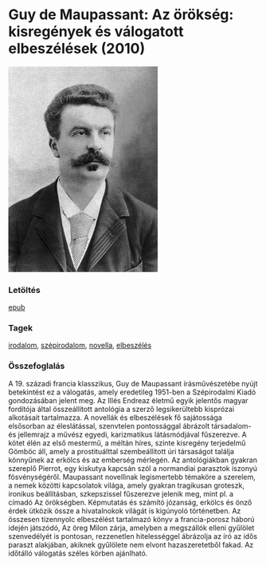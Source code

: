 # <a name="id_710">Guy de Maupassant: Az örökség: kisregények és válogatott elbeszélések (2010)</a>
<img src="https://github.com/BercziSandor/calibre_lib/raw/main/libs/main/Guy%20de%20Maupassant/Az%20orokseg_%20kisregenyek%20es%20valogato%20%28710%29/cover.jpg" alt="cover" width="300"/>

### Letöltés
[epub](https://github.com/BercziSandor/calibre_lib/raw/main/libs/main/Guy%20de%20Maupassant/Az%20orokseg_%20kisregenyek%20es%20valogato%20%28710%29/Az%20orokseg_%20kisregenyek%20es%20valo%20-%20Guy%20de%20Maupassant.epub)

### Tagek
[irodalom](https://github.com/berczisandor/calibre_lib/blob/main/libs/main/_tags/irodalom.md), [szépirodalom](https://github.com/berczisandor/calibre_lib/blob/main/libs/main/_tags/sz%c3%a9pirodalom.md), [novella](https://github.com/berczisandor/calibre_lib/blob/main/libs/main/_tags/novella.md), [elbeszélés](https://github.com/berczisandor/calibre_lib/blob/main/libs/main/_tags/elbesz%c3%a9l%c3%a9s.md)

### Összefoglalás
<div>
<p>A 19. századi francia klasszikus, Guy de Maupassant írásművészetébe nyújt betekintést ez a válogatás, amely eredetileg 1951-ben a Szépirodalmi Kiadó gondozásában jelent meg. Az Illés Endreaz életmű egyik jelentős magyar fordítója által összeállított antológia a szerző legsikerültebb kisprózai alkotásait tartalmazza. A novellák és elbeszélések fő sajátossága elsősorban az éleslátással, szenvtelen pontossággal ábrázolt társadalom- és jellemrajz a művész egyedi, karizmatikus látásmódjával fűszerezve. A kötet élén az első mestermű, a méltán híres, szinte kisregény terjedelmű Gömböc áll, amely a prostituálttal szembeállított úri társaságot találja könnyűnek az erkölcs és az emberség mérlegén. Az antológiákban gyakran szereplő Pierrot, egy kiskutya kapcsán szól a normandiai parasztok iszonyú fösvénységéről. Maupassant novellìnak legismertebb témaköre a szerelem, a nemek közötti kapcsolatok világa, amely gyakran tragikusan groteszk, ironikus beállításban, szkepszissel fűszerezve jelenik meg, mint pl. a címadó Az örökségben. Képmutatás és számító józanság, erkölcs és önző érdek ütközik össze a hivatalnokok világát is kigúnyoló történetben. Az összesen tizennyolc elbeszélést tartalmazó könyv a francia-porosz háború idején játszódó, Az öreg Milon zárja, amelyben a megszállók elleni gyűlölet szenvedélyét is pontosan, rezzenetlen hitelességgel ábrázolja az író az idős paraszt alakjában, akiknek gyűlölete nem elvont hazaszeretetből fakad. Az időtálló válogatás széles körben ajánlható.</p></div>


